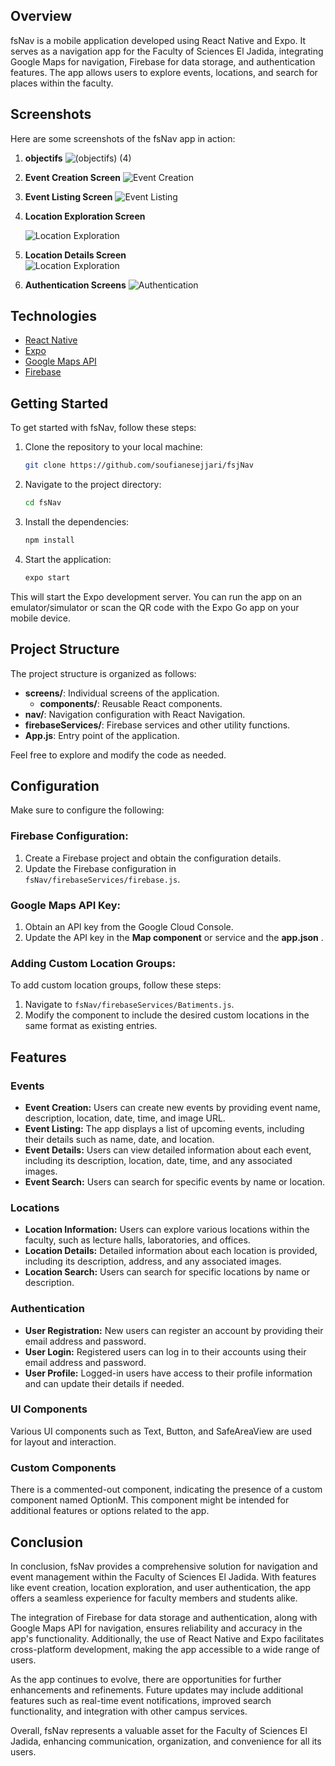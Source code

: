 ## Overview

fsNav is a mobile application developed using React Native and Expo. It serves as a navigation app for the Faculty of Sciences El Jadida, integrating Google Maps for navigation, Firebase for data storage, and authentication features. The app allows users to explore events, locations, and search for places within the faculty.
## Screenshots

Here are some screenshots of the fsNav app in action:

1. **objectifs**
 ![(objectifs) (4)](https://github.com/soufianesejjari/fsjNav/assets/81421925/00e0cf57-7cb2-4b8f-8a71-6179134adb52)
3. **Event Creation Screen**
![Event Creation](https://github.com/soufianesejjari/fsjNav/assets/81421925/7d842823-ef56-46b9-8802-4dd949a0fc39)


5. **Event Listing Screen**
   ![Event Listing](https://github.com/soufianesejjari/fsjNav/assets/81421925/3872bd6c-2ec2-4b54-a5f2-303ea831887e)


8. **Location Exploration Screen**
   
   ![Location Exploration](https://github.com/soufianesejjari/fsjNav/assets/81421925/3cbe0388-e98c-4aaa-a6df-b9f4ae5cc609)


10. **Location Details Screen**  
![Location Exploration](https://github.com/soufianesejjari/fsjNav/assets/81421925/664d5c0e-eca1-40df-ba0a-979f965443cf)

11. **Authentication Screens**
    ![Authentication](https://github.com/soufianesejjari/fsjNav/assets/81421925/73ecb4bf-6437-44d0-af11-dec60eac044b)


## Technologies

- [React Native](https://reactnative.dev/)
- [Expo](https://expo.dev/)
- [Google Maps API](https://developers.google.com/maps/documentation)
- [Firebase](https://firebase.google.com/)

## Getting Started

To get started with fsNav, follow these steps:

1. Clone the repository to your local machine:

   ```bash
   git clone https://github.com/soufianesejjari/fsjNav
   ```
1. Navigate to the project directory:

   ```bash
   cd fsNav
   ```
1. Install the dependencies:

   ```bash
   npm install
   ```
1. Start the application:
   ```bash
   expo start
This will start the Expo development server. You can run the app on an emulator/simulator or scan the QR code with the Expo Go app on your mobile device.
## Project Structure
The project structure is organized as follows:

- **screens/**: Individual screens of the application.
   - **components/**: Reusable React components.
- **nav/**: Navigation configuration with React Navigation.
- **firebaseServices/**: Firebase services and other utility functions.
- **App.js**: Entry point of the application.

Feel free to explore and modify the code as needed.


## Configuration

Make sure to configure the following:

### Firebase Configuration:

1. Create a Firebase project and obtain the configuration details.
2. Update the Firebase configuration in `fsNav/firebaseServices/firebase.js`.

### Google Maps API Key:

1. Obtain an API key from the Google Cloud Console.
2. Update the API key in the **Map component** or service and the **app.json**  .

### Adding Custom Location Groups:

To add custom location groups, follow these steps:

1. Navigate to `fsNav/firebaseServices/Batiments.js`.
2. Modify the component to include the desired custom locations in the same format as existing entries.

## Features

### Events

- **Event Creation:** Users can create new events by providing event name, description, location, date, time, and image URL.
- **Event Listing:** The app displays a list of upcoming events, including their details such as name, date, and location.
- **Event Details:** Users can view detailed information about each event, including its description, location, date, time, and any associated images.
- **Event Search:** Users can search for specific events by name or location.

### Locations

- **Location Information:** Users can explore various locations within the faculty, such as lecture halls, laboratories, and offices.
- **Location Details:** Detailed information about each location is provided, including its description, address, and any associated images.
- **Location Search:** Users can search for specific locations by name or description.

### Authentication

- **User Registration:** New users can register an account by providing their email address and password.
- **User Login:** Registered users can log in to their accounts using their email address and password.
- **User Profile:** Logged-in users have access to their profile information and can update their details if needed.

### UI Components

Various UI components such as Text, Button, and SafeAreaView are used for layout and interaction.

### Custom Components

There is a commented-out <OptionM/> component, indicating the presence of a custom component named OptionM. This component might be intended for additional features or options related to the app.

## Conclusion

In conclusion, fsNav provides a comprehensive solution for navigation and event management within the Faculty of Sciences El Jadida. With features like event creation, location exploration, and user authentication, the app offers a seamless experience for faculty members and students alike.

The integration of Firebase for data storage and authentication, along with Google Maps API for navigation, ensures reliability and accuracy in the app's functionality. Additionally, the use of React Native and Expo facilitates cross-platform development, making the app accessible to a wide range of users.

As the app continues to evolve, there are opportunities for further enhancements and refinements. Future updates may include additional features such as real-time event notifications, improved search functionality, and integration with other campus services.

Overall, fsNav represents a valuable asset for the Faculty of Sciences El Jadida, enhancing communication, organization, and convenience for all its users.


